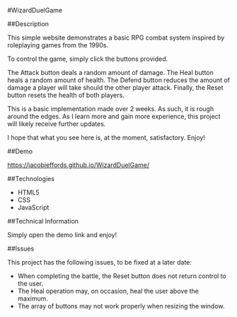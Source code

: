 #WizardDuelGame

##Description

This simple website demonstrates a basic RPG combat system inspired by roleplaying games from the 1990s.

To control the game, simply click the buttons provided.

The Attack button deals a random amount of damage.
The Heal button heals a random amount of health.
The Defend button reduces the amount of damage a player will take should the other player attack.
Finally, the Reset button resets the health of both players.

This is a basic implementation made over 2 weeks. As such, it is rough around the edges.
As I learn more and gain more experience, this project will likely receive further updates.

I hope that what you see here is, at the moment, satisfactory.
Enjoy!

##Demo

https://jacobjeffords.github.io/WizardDuelGame/

##Technologies
- HTML5
- CSS
- JavaScript

##Technical Information

Simply open the demo link and enjoy!

##Issues

This project has the following issues, to be fixed at a later date:
- When completing the battle, the Reset button does not return control to the user.
- The Heal operation may, on occasion, heal the user above the maximum.
- The array of buttons may not work properly when resizing the window.
